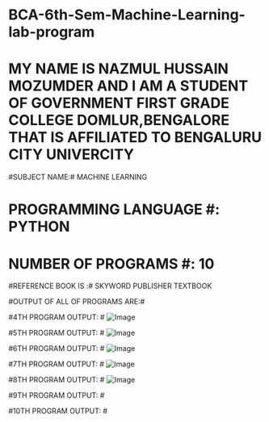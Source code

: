 # BCA-6th-Sem-Machine-Learning-lab-program #

# MY NAME IS NAZMUL HUSSAIN MOZUMDER AND I AM A STUDENT OF GOVERNMENT FIRST GRADE COLLEGE DOMLUR,BENGALORE THAT IS AFFILIATED TO BENGALURU CITY UNIVERCITY #

#SUBJECT NAME:# MACHINE LEARNING 

# PROGRAMMING LANGUAGE #: PYTHON

# NUMBER OF PROGRAMS #: 10

#REFERENCE BOOK IS :# SKYWORD PUBLISHER TEXTBOOK 

#OUTPUT OF ALL OF PROGRAMS ARE:#

#4TH PROGRAM OUTPUT: #
![Image](https://github.com/user-attachments/assets/09927f36-b704-4f8f-a1b4-751e6e607b23)




#5TH PROGRAM OUTPUT: #
![Image](https://github.com/user-attachments/assets/1e04a845-b53e-43ba-a001-c11c5273eee0)


#6TH PROGRAM OUTPUT: #
![Image](https://github.com/user-attachments/assets/37b10561-3d9d-4a39-935e-7e8050848158)


#7TH PROGRAM OUTPUT: #
![Image](https://github.com/user-attachments/assets/85adb80c-2e57-430f-8fa5-4c6ec86e3d5e)


#8TH PROGRAM OUTPUT: #
![Image](https://github.com/user-attachments/assets/83534080-adbb-4a5d-b55a-2ff86b8fa564)


#9TH PROGRAM OUTPUT: #


#10TH PROGRAM OUTPUT: #


